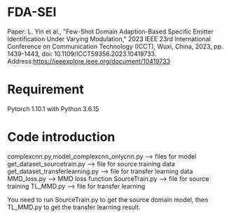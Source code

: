 # FDA-SEI
Paper: L. Yin et al., "Few-Shot Domain Adaption-Based Specific Emitter Identification Under Varying Modulation," 2023 IEEE 23rd International Conference on Communication Technology (ICCT), Wuxi, China, 2023, pp. 1439-1443, doi: 10.1109/ICCT59356.2023.10419733.
Address:https://ieeexplore.ieee.org/document/10419733
# Requirement
Pytorch 1.10.1 with Python 3.6.15
# Code introduction
complexcnn.py,model_complexcnn_onlycnn.py  --> files for model
get_dataset_sourcetrain.py  --> file for source training data
get_dataset_transferlearning.py  --> file for transfer learning data
MMD_loss.py  --> MMD loss function
SourceTrain.py  --> file for source training
TL_MMD.py  --> file for transfer learning

You need to run SourceTrain.py to get the source domain model, then TL_MMD.py to get the transfer learning result.



